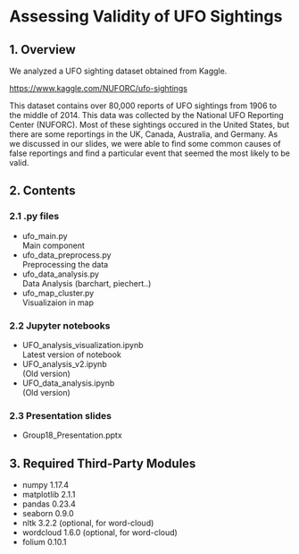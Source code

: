 # Assessing Validity of UFO Sightings
## 1. Overview
We analyzed a UFO sighting dataset obtained from Kaggle.

https://www.kaggle.com/NUFORC/ufo-sightings

This dataset contains over 80,000 reports of UFO sightings from 1906 to the middle of 2014. This data was collected by the National UFO Reporting Center (NUFORC). Most of these sightings occured in the United States, but there are some reportings in the UK, Canada, Australia, and Germany. As we discussed in our slides, we were able to find some common causes of false reportings and find a particular event that seemed the most likely to be valid.

## 2. Contents
### 2.1 .py files  
- ufo_main.py  
  Main component
- ufo_data_preprocess.py  
  Preprocessing the data
- ufo_data_analysis.py  
  Data Analysis (barchart, piechert..)
- ufo_map_cluster.py  
  Visualizaion in map
### 2.2 Jupyter notebooks  
- UFO_analysis_visualization.ipynb  
  Latest version of notebook
- UFO_analysis_v2.ipynb  
  (Old version)
- UFO_data_analysis.ipynb  
  (Old version)
### 2.3 Presentation slides
- Group18_Presentation.pptx

## 3. Required Third-Party Modules
- numpy 1.17.4
- matplotlib 2.1.1
- pandas 0.23.4
- seaborn 0.9.0
- nltk 3.2.2 (optional, for word-cloud)
- wordcloud 1.6.0 (optional, for word-cloud)
- folium 0.10.1
